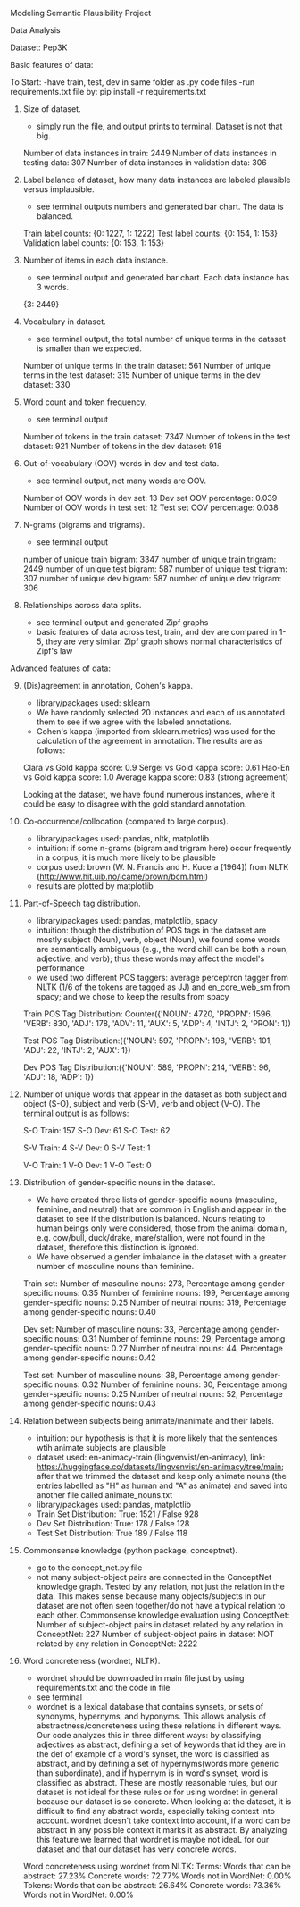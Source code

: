Modeling Semantic Plausibility Project

Data Analysis

Dataset: Pep3K

Basic features of data:

To Start:
-have train, test, dev in same folder as .py code files
-run requirements.txt file by: pip install -r requirements.txt

1. Size of dataset.
   - simply run the file, and output prints to terminal. Dataset is not that big.

   Number of data instances in train: 2449
   Number of data instances in testing data: 307
   Number of data instances in validation data: 306

2. Label balance of dataset, how many data instances are labeled plausible versus implausible.
   - see terminal outputs numbers and generated bar chart. The data is balanced.

   Train label counts:
    {0: 1227, 1: 1222}
    Test label counts:
    {0: 154, 1: 153}
    Validation label counts:
    {0: 153, 1: 153}
   
4. Number of items in each data instance.
   - see terminal output and generated bar chart. Each data instance has 3 words.

   {3: 2449}
     
5. Vocabulary in dataset.
   - see terminal output, the total number of unique terms in the dataset is smaller than we expected.
     
   Number of unique terms in the train dataset: 561
   Number of unique terms in the test dataset: 315
   Number of unique terms in the dev dataset: 330

6. Word count and token frequency.
   - see terminal output

   Number of tokens in the train dataset: 7347
   Number of tokens in the test dataset: 921
   Number of tokens in the dev dataset: 918

7. Out-of-vocabulary (OOV) words in dev and test data.
   - see terminal output, not many words are OOV.

   Number of OOV words in dev set: 13
   Dev set OOV percentage: 0.039
   Number of OOV words in test set: 12
   Test set OOV percentage: 0.038

8. N-grams (bigrams and trigrams).
    - see terminal output
      
   number of unique train bigram: 3347
   number of unique train trigram: 2449
   number of unique test bigram: 587
   number of unique test trigram: 307
   number of unique dev bigram: 587
   number of unique dev trigram: 306
     
9. Relationships across data splits.
   - see terminal output and generated Zipf graphs
   - basic features of data across test, train, and dev are compared in 1-5, they are very similar. Zipf graph shows normal characteristics of Zipf's law

Advanced features of data:

9. (Dis)agreement in annotation, Cohen's kappa.
   - library/packages used: sklearn
   - We have randomly selected 20 instances and each of us annotated them to see if we agree with the labeled annotations.
   - Cohen's kappa (imported from sklearn.metrics) was used for the calculation of the agreement in annotation. The results are as follows:
     
   Clara vs Gold kappa score: 0.9
   Sergei vs Gold kappa score: 0.61
   Hao-En vs Gold kappa score: 1.0
   Average kappa score: 0.83 (strong agreement)

   Looking at the dataset, we have found numerous instances, where it could be easy to disagree with the gold standard annotation.

10. Co-occurrence/collocation (compared to large corpus).
    - library/packages used: pandas, nltk, matplotlib
    - intuition: if some n-grams (bigram and trigram here) occur frequently in a corpus, it is much more likely to be plausible
    - corpus used: brown (W. N. Francis and H. Kucera [1964]) from NLTK (http://www.hit.uib.no/icame/brown/bcm.html)
    - results are plotted by matplotlib


11. Part-of-Speech tag distribution.
    - library/packages used: pandas, matplotlib, spacy
    - intuition: though the distribution of POS tags in the dataset are mostly subject (Noun), verb, object (Noun), we found some words are semantically ambiguous (e.g., the word chill can be both a noun, adjective, and verb); thus these words may affect the model's performance
    - we used two different POS taggers: average perceptron tagger from NLTK (1/6 of the tokens are tagged as JJ) and en_core_web_sm from spacy; and we chose to keep the results from spacy
    
    Train POS Tag Distribution: Counter({'NOUN': 4720, 'PROPN': 1596, 'VERB': 830, 'ADJ': 178, 'ADV': 11, 'AUX': 5, 'ADP': 4, 'INTJ': 2, 'PRON': 1})
    
    Test POS Tag Distribution:({'NOUN': 597, 'PROPN': 198, 'VERB': 101, 'ADJ': 22, 'INTJ': 2, 'AUX': 1})
    
    Dev POS Tag Distribution:({'NOUN': 589, 'PROPN': 214, 'VERB': 96, 'ADJ': 18, 'ADP': 1})


13. Number of unique words that appear in the dataset as both subject and object (S-O), subject and verb (S-V), verb and object (V-O). The terminal output is as follows:

    S-O Train: 157
    S-O Dev: 61
    S-O Test: 62

    S-V Train: 4
    S-V Dev: 0
    S-V Test: 1

    V-O Train: 1
    V-O Dev: 1
    V-O Test: 0

14. Distribution of gender-specific nouns in the dataset.  
    - We have created three lists of gender-specific nouns (masculine, feminine, and neutral) that are common in English and appear in the dataset to see if the distribution is balanced. Nouns relating to human beings only were considered, those from the animal domain, e.g. cow/bull, duck/drake, mare/stallion, were not found in the dataset, therefore this distinction is ignored.
    - We have observed a gender imbalance in the dataset with a greater number of masculine nouns than feminine.

    Train set:
    Number of masculine nouns: 273, Percentage among gender-specific nouns: 0.35
    Number of feminine nouns: 199, Percentage among gender-specific nouns: 0.25
    Number of neutral nouns: 319, Percentage among gender-specific nouns: 0.40

    Dev set:
    Number of masculine nouns: 33, Percentage among gender-specific nouns: 0.31
    Number of feminine nouns: 29, Percentage among gender-specific nouns: 0.27
    Number of neutral nouns: 44, Percentage among gender-specific nouns: 0.42

    Test set:
    Number of masculine nouns: 38, Percentage among gender-specific nouns: 0.32
    Number of feminine nouns: 30, Percentage among gender-specific nouns: 0.25
    Number of neutral nouns: 52, Percentage among gender-specific nouns: 0.43

15. Relation between subjects being animate/inanimate and their labels.

    - intuition: our hypothesis is that it is more likely that the sentences wtih animate subjects are plausible
    - dataset used: en-animacy-train (lingvenvist/en-animacy), link: https://huggingface.co/datasets/lingvenvist/en-animacy/tree/main; after that we trimmed the dataset and keep only animate nouns (the entries labelled as "H" as human and "A" as animate) and saved into another file called animate_nouns.txt
    - library/packages used: pandas, matplotlib
    - Train Set Distribution: True: 1521 / False 928
    - Dev Set Distribution:   True: 178 / False 128
    - Test Set Distribution:  True  189 / False 118


16. Commonsense knowledge (python package, conceptnet).

    - go to the concept_net.py file
    - not many subject-object pairs are connected in the ConceptNet knowledge graph. Tested by any relation, not just the relation in the data. This makes sense because many objects/subjects in our dataset are not often seen together/do not have a typical relation to each other.
      Commonsense knowledge evaluation using ConceptNet:
      Number of subject-object pairs in dataset related by any relation in ConceptNet: 227
      Number of subject-object pairs in dataset NOT related by any relation in ConceptNet: 2222

17. Word concreteness (wordnet, NLTK).

    - wordnet should be downloaded in main file just by using requirements.txt and the code in file
    - see terminal
    - wordnet is a lexical database that contains synsets, or sets of synonyms, hypernyms, and hyponyms. This allows analysis of abstractness/concreteness using these relations in different ways. Our code analyzes this in three different ways: by classifying adjectives as abstract, defining a set of keywords that id they are in the def of example of a word's synset, the word is classified as abstract, and by defining a set of hypernyms(words more generic than subordinate), and if hypernym is in word's synset, word is classified as abstract. These are mostly reasonable rules, but our dataset is not ideal for these rules or for using wordnet in general because our dataset is so concrete. When looking at the dataset, it is difficult to find any abstract words, especially taking context into account. wordnet doesn't take context into account, if a word can be abstract in any possible context it marks it as abstract. By analyzing this feature we learned that wordnet is maybe not ideaL for our dataset and that our dataset has very concrete words.

    Word concreteness using wordnet from NLTK:
    Terms:
    Words that can be abstract: 27.23%
    Concrete words: 72.77%
    Words not in WordNet: 0.00%
    Tokens:
    Words that can be abstract: 26.64%
    Concrete words: 73.36%
    Words not in WordNet: 0.00%
